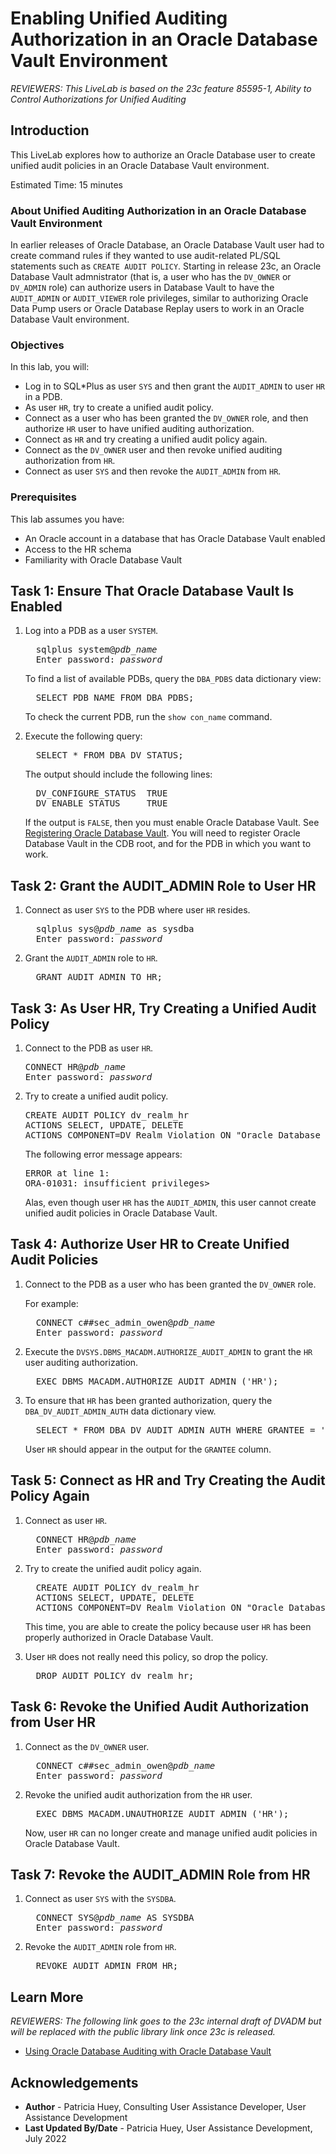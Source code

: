 # Enabling Unified Auditing Authorization in an Oracle Database Vault Environment
*REVIEWERS: This LiveLab is based on the 23c feature 85595-1, Ability to Control Authorizations for Unified Auditing*

## Introduction

This LiveLab explores how to authorize an Oracle Database user to create unified audit policies in an Oracle Database Vault environment.

Estimated Time: 15 minutes

### About Unified Auditing Authorization in an Oracle Database Vault Environment

In earlier releases of Oracle Database, an Oracle Database Vault user had to create command rules if they wanted to use audit-related PL/SQL statements such as <code>CREATE AUDIT POLICY</code>. Starting in release 23c, an Oracle Database Vault admnistrator (that is, a user who has the <code>DV_OWNER</code> or <code>DV_ADMIN</code> role) can authorize users in Database Vault to have the <code>AUDIT_ADMIN</code> or <code>AUDIT_VIEWER</code> role privileges, similar to authorizing Oracle Data Pump users or Oracle Database Replay users to work in an Oracle Database Vault environment.

### Objectives

In this lab, you will:
* Log in to SQL*Plus as user <code>SYS</code> and then grant the <code>AUDIT_ADMIN</code> to user <code>HR</code> in a PDB.
* As user <code>HR</code>, try to create a unified audit policy.
* Connect as a user who has been granted the <code>DV_OWNER</code> role, and then authorize <code>HR</code> user to have unified auditing authorization.
* Connect as <code>HR</code> and try creating a unified audit policy again.
* Connect as the <code>DV_OWNER</code> user and then revoke unified auditing authorization from <code>HR</code>.
* Connect as user <code>SYS</code> and then revoke the <code>AUDIT_ADMIN</code> from <code>HR</code>.

### Prerequisites

This lab assumes you have:
* An Oracle account in a database that has Oracle Database Vault enabled
* Access to the HR schema
* Familiarity with Oracle Database Vault


## Task 1: Ensure That Oracle Database Vault Is Enabled

1. Log into a PDB as a user <code>SYSTEM</code>.

   <pre>
	 sqlplus system@<i>pdb_name</i>
	 Enter password: <i>password</i>
   </pre>

   To find a list of available PDBs, query the <code>DBA_PDBS</code> data dictionary view:

   <pre>
     SELECT PDB_NAME FROM DBA_PDBS;
   </pre>

   To check the current PDB, run the <code>show con_name</code> command.

2. Execute the following query:

   <pre>
     SELECT * FROM DBA_DV_STATUS;
   </pre>

	 The output should include the following lines:

	 <pre>
	 DV_CONFIGURE_STATUS  TRUE
	 DV_ENABLE_STATUS     TRUE
   </pre>

	 If the output is <code>FALSE</code>, then you must enable Oracle Database Vault. See [Registering Oracle Database Vault](http://st-doc.us.oracle.com/id_common/review/docbuilder/html/F46691_01/getting-started-with-oracle-database-vault.htm#GUID-68558E32-ABD0-4495-8677-4F9E09283E5D). You will need to register Oracle Database Vault in the CDB root, and for the PDB in which you want to work.

## Task 2: Grant the AUDIT_ADMIN Role to User HR

1. Connect as user <code>SYS</code> to the PDB where user <code>HR</code> resides.

   <pre>
	 sqlplus sys@<i>pdb_name</i> as sysdba
	 Enter password: <i>password</i>
   </pre>

2. Grant the <code>AUDIT_ADMIN</code> role to <code>HR</code>.

   <pre>
     GRANT AUDIT_ADMIN TO HR;
   </pre>

## Task 3: As User HR, Try Creating a Unified Audit Policy

1. Connect to the PDB as user <code>HR</code>.

   <pre>
   CONNECT HR@<i>pdb_name</i>
   Enter password: <i>password</i>
   </pre>

2. Try to create a unified audit policy.

   <pre>
   CREATE AUDIT POLICY dv_realm_hr
   ACTIONS SELECT, UPDATE, DELETE
   ACTIONS COMPONENT=DV Realm Violation ON "Oracle Database Vault";
   </pre>

   The following error message appears:

   <pre>
   ERROR at line 1:
   ORA-01031: insufficient privileges>
   </pre>

   Alas, even though user <code>HR</code> has the <code>AUDIT_ADMIN</code>, this user cannot create unified audit policies in Oracle Database Vault.

## Task 4: Authorize User HR to Create Unified Audit Policies

1. Connect to the PDB as a user who has been granted the <code>DV_OWNER</code> role.

   For example:

	 <pre>
	 CONNECT c##sec_admin_owen@<i>pdb_name</i>
	 Enter password: <i>password</i>
   </pre>

2. Execute the <code>DVSYS.DBMS_MACADM.AUTHORIZE_AUDIT_ADMIN</code> to grant the <code>HR</code> user auditing authorization.

   <pre>
     EXEC DBMS_MACADM.AUTHORIZE_AUDIT_ADMIN ('HR');
   </pre>

3. To ensure that <code>HR</code> has been granted authorization, query the <code>DBA_DV_AUDIT_ADMIN_AUTH</code> data dictionary view.

   <pre>
     SELECT * FROM DBA_DV_AUDIT_ADMIN_AUTH WHERE GRANTEE = 'HR';
   </pre>

	 User <code>HR</code> should appear in the output for the <code>GRANTEE</code> column.

## Task 5: Connect as HR and Try Creating the Audit Policy Again

1. Connect as user <code>HR</CODE>.

   <pre>
	 CONNECT HR@<i>pdb_name</i>
	 Enter password: <i>password</i>
   </pre>

2. Try to create the unified audit policy again.

   <pre>
	 CREATE AUDIT POLICY dv_realm_hr
     ACTIONS SELECT, UPDATE, DELETE
     ACTIONS COMPONENT=DV Realm Violation ON "Oracle Database Vault";
   </pre>

   This time, you are able to create the policy because user <code>HR</code> has been properly authorized in Oracle Database Vault.


4. User <code>HR</code> does not really need this policy, so drop the policy. 	 	 

   <pre>
     DROP AUDIT POLICY dv_realm_hr;
   </pre>

## Task 6: Revoke the Unified Audit Authorization from User HR   

1. Connect as the <code>DV_OWNER</code> user.

   <pre>
	 CONNECT c##sec_admin_owen@<i>pdb_name</i>
	 Enter password: <i>password</i>
   </pre>

2. Revoke the unified audit authorization from the <code>HR</code> user.

   <pre>
     EXEC DBMS_MACADM.UNAUTHORIZE_AUDIT_ADMIN ('HR');
   </pre>

	 Now, user <code>HR</code> can no longer create and manage unified audit policies in Oracle Database Vault.

## Task 7: Revoke the AUDIT_ADMIN Role from HR

1. Connect as user <code>SYS</code> with the <code>SYSDBA</code>.

   <pre>
     CONNECT SYS@<i>pdb_name</i> AS SYSDBA
     Enter password: <i>password</i>
   </pre>

2. Revoke the <code>AUDIT_ADMIN</code> role from <code>HR</code>.  

   <pre>
     REVOKE AUDIT_ADMIN FROM HR;
   </pre>

## Learn More

*REVIEWERS: The following link goes to the 23c internal draft of DVADM but will be replaced with the public library link once 23c is released.*

* [Using Oracle Database Auditing with Oracle Database Vault](http://st-doc.us.oracle.com/id_common/review/docbuilder/html/F46691_01/dba-operations-in-an-oracle-database-vault-environment.htm#GUID-389D36D3-32F8-4451-965E-76448CDBBB43)

## Acknowledgements
* **Author** - Patricia Huey, Consulting User Assistance Developer, User Assistance Development
* **Last Updated By/Date** - Patricia Huey, User Assistance Development, July 2022

